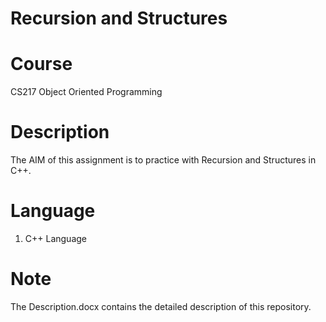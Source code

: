 # Recursion and Structures
# Course

CS217 Object Oriented Programming <br />

# Description
The AIM of this assignment is to practice with Recursion and Structures in C++. <br />

# Language

1. C++ Language <br />

# Note
The Description.docx contains the detailed description of this repository. <br />

